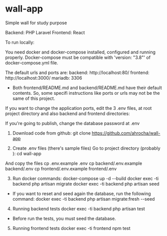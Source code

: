 # wall-app
Simple wall for study purpose

Backend: PHP Laravel
Frontend: React

To run locally:

You need docker and docker-compose installed, configured and running properly. Docker-compose must be compatible with 'version: "3.8"' of docker-compose.yml file.

The default urls and ports are:
backend: http://localhost:80/
frontend: http://localhost:3000/
mariadb: 3306

* Both frontend/README.md and backend/README.md have their default contents. So, some specifi instructions like ports or urls may not be the same of this project.

If you want to change the application ports, edit the 3 .env files, at root project directory and also backend and frontend directories:

If you're going to publish, change the database password at .env

1) Download code from github:
git clone https://github.com/ahrocha/wall-app

2) Create .env files (there's sample files)
Go to project directory (probably ):
cd wall-app

And copy the files
cp .env.example .env
cp backend/.env.example backend/.env
cp frontend/.env.example frontend/.env

3) Run docker commands:
docker-compose up -d --build
docker exec -ti backend php artisan migrate
docker exec -ti backend php artisan seed

* If you want to reset and seed again the database, run the following command:
docker exec -ti backend php artisan migrate:fresh --seed

4) Running backend tests
docker exec -ti backend php artisan test

* Before run the tests, you must seed the database.

5) Running frontend tests
docker exec -ti frontend npm test
